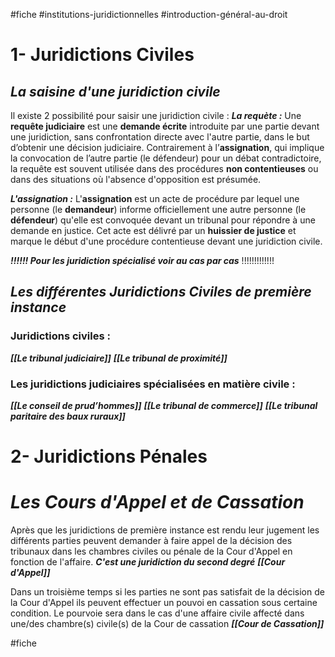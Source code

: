 #fiche #institutions-juridictionnelles #introduction-général-au-droit 
# 1- Juridictions Civiles

## ***La saisine d'une juridiction civile***
Il existe 2 possibilité pour saisir une juridiction civile :
***La requète :***
Une **requête judiciaire** est une **demande écrite** introduite par une partie devant une juridiction, sans confrontation directe avec l'autre partie, dans le but d’obtenir une décision judiciaire. Contrairement à l’**assignation**, qui implique la convocation de l’autre partie (le défendeur) pour un débat contradictoire, la requête est souvent utilisée dans des procédures **non contentieuses** ou dans des situations où l'absence d'opposition est présumée.


***L'assignation :***
L'**assignation** est un acte de procédure par lequel une personne (le **demandeur**) informe officiellement une autre personne (le **défendeur**) qu'elle est convoquée devant un tribunal pour répondre à une demande en justice. Cet acte est délivré par un **huissier de justice** et marque le début d'une procédure contentieuse devant une juridiction civile.

***!!!!!! Pour les juridiction spécialisé voir au cas par cas*** !!!!!!!!!!!!!

## ***Les différentes Juridictions Civiles de première instance***

### Juridictions civiles :

***[[Le tribunal judiciaire]]***
***[[Le tribunal de proximité]]***

### Les juridictions judiciaires spécialisées en matière civile :

***[[Le conseil de prud’hommes]]***
***[[Le tribunal de commerce]]***
***[[Le tribunal paritaire des baux ruraux]]***

# 2- Juridictions Pénales

# ***Les Cours d'Appel et de Cassation***

Après que les juridictions de première instance est rendu leur jugement les différents parties peuvent demander à faire appel de la décision des tribunaux dans les chambres civiles ou pénale de la Cour d'Appel en fonction de l'affaire. ***C'est une juridiction du second degré***
***[[Cour d'Appel]]***

Dans un troisième temps si les parties ne sont pas satisfait de la décision de la Cour d'Appel ils peuvent effectuer un pouvoi en cassation sous certaine condition. Le pourvoie sera dans le cas d'une affaire civile affecté dans une/des chambre(s) civile(s) de la Cour de cassation
***[[Cour de Cassation]]***



#fiche